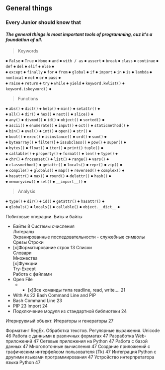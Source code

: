 ## General things
### Every Junior should know that
#### *The general things is most important tools of programming, cuz it's a foundation of all.* 

> Keywords

⦁ `False` ⦁ `True` ⦁ `None` ⦁ `and` ⦁ `with / as` ⦁ `assert` ⦁ `break` ⦁ `class` ⦁ `continue` ⦁ `def` ⦁ `del` ⦁ `elif` ⦁ `else` ⦁<br>
⦁ `except` ⦁ `finally` ⦁ `for` ⦁ `from` ⦁ `global` ⦁ `if` ⦁ `import` ⦁ `in` ⦁ `is` ⦁ `lambda` ⦁ `nonlocal` ⦁ `not` ⦁ `or` ⦁ `pass` ⦁<br>
⦁ `raise` ⦁ `return` ⦁ `try` ⦁ `while` ⦁ `yield` ⦁ `keyword.kwlist()` ⦁ `keyword.iskeyword()` ⦁ 

> Functions

⦁ `abs()` ⦁ `dict()` ⦁ `help()` ⦁ `min()` ⦁ `setattr()` ⦁ <br>
⦁ `all()` ⦁ `dir()` ⦁ `hex()` ⦁ `next()` ⦁ `slice()` ⦁<br>
⦁ `any()` ⦁ `divmod()` ⦁ `id()` ⦁ `object()` ⦁ `sorted()` ⦁<br>
⦁ `ascii()` ⦁ `enumerate()` ⦁ `input()` ⦁ `oct()` ⦁ `staticmethod()` ⦁<br>
⦁ `bin()` ⦁ `eval()` ⦁ `int()` ⦁ `open()` ⦁ `str()` ⦁<br>
⦁ `bool()` ⦁  `exec()` ⦁ `isinstance()` ⦁ `ord()` ⦁ `sum()` ⦁<br>
⦁ `bytearray()` ⦁ `filter(`) ⦁ `issubclass()` ⦁ `pow()` ⦁ `super()` ⦁<br>
⦁ `bytes()` ⦁ `float()` ⦁ `iter()` ⦁ `print()` `tuple()` ⦁<br>
⦁ `callable()` ⦁ `property()` ⦁ `format()` ⦁ `len()` ⦁ `type()` ⦁<br>
⦁ `chr()` ⦁ `frozenset()` ⦁ `list()` ⦁ `range()` ⦁ `vars()` ⦁<br>
⦁ `classmethod()` ⦁ `getattr()` ⦁ `locals()` ⦁ `repr()` ⦁ `zip()` ⦁<br>
⦁ `compile()` ⦁ `globals()` ⦁ `map()` ⦁ `reversed()` ⦁ `complex()` ⦁<br>
⦁ `hasattr()` ⦁ `max()` ⦁ `round()` ⦁ `delattr()` ⦁ `hash()` ⦁<br>
⦁ `memoryview()` ⦁ `set()` ⦁ `__import__()` ⦁ <br>
				
> Analysis

 ⦁ `type()` ⦁ `dir()` ⦁ `id()` ⦁ `getattr()` ⦁  `hasattr()` ⦁ <br>
 ⦁ `globals()` ⦁ `locals()` ⦁ `callable()`  ⦁  `object.__dict__` ⦁ <br>


Побитовые операции. Биты и байты<br>
* Байты	8
Системы счисления<br>
Литералы<br>
Экранированные последовательности - служебные символы<br>
Срезы
Строки<br>
* [x]Форматирование строк	13
Списки<br>
Словари<br>
Множества<br>
[x]Функции<br>
Try-Except<br>
Работа с файлами<br>
* Open File<br>
  * * [x]Все команды типа readline, read, write….	21
* With As	22
Bash Command Line and PIP<br>
* Bash Command Line	23
* PIP	23
Import	24
* Подключение модуля из стандартной библиотеки	24

Итерируемый объект. Итераторы и генераторы	27


Форматинг
RegEx. Обработка текстов. Регулярные выражения. Unicode	46
Работа с данными в различных форматах	47
Разработка Web-приложений	47
Сетевые приложения на Python	47
Работа с базой данных	47
Многопоточные вычисления	47
Создание приложений с графическим интерфейсом пользователя (Tk)	47
Интеграция Python с другими языками программирования	47
Устройство интерпретатора языка Python	47
